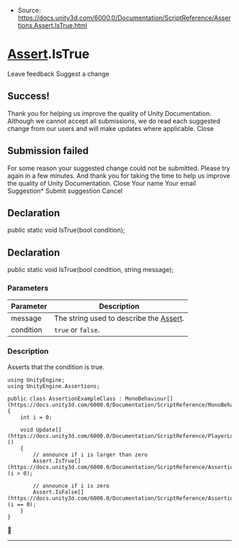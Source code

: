 * Source: https://docs.unity3d.com/6000.0/Documentation/ScriptReference/Assertions.Assert.IsTrue.html

#  [Assert](https://docs.unity3d.com/6000.0/Documentation/ScriptReference/Assertions.Assert.html).IsTrue
Leave feedback
Suggest a change
## Success!
Thank you for helping us improve the quality of Unity Documentation. Although we cannot accept all submissions, we do read each suggested change from our users and will make updates where applicable.
Close
## Submission failed
For some reason your suggested change could not be submitted. Please <a>try again</a> in a few minutes. And thank you for taking the time to help us improve the quality of Unity Documentation.
Close
Your name Your email Suggestion* Submit suggestion
Cancel
## Declaration
public static void IsTrue(bool condition); 
## Declaration
public static void IsTrue(bool condition, string message); 
### Parameters
Parameter | Description  
---|---  
message | The string used to describe the [Assert](https://docs.unity3d.com/6000.0/Documentation/ScriptReference/Assertions.Assert.html).  
condition |  `true` or `false`.  
### Description
Asserts that the condition is true.
```
using UnityEngine;
using UnityEngine.Assertions;  
  
public class AssertionExampleClass : MonoBehaviour[](https://docs.unity3d.com/6000.0/Documentation/ScriptReference/MonoBehaviour.html)
{
    int i = 0;  
  
    void Update[](https://docs.unity3d.com/6000.0/Documentation/ScriptReference/PlayerLoop.Update.html)()
    {
        // announce if i is larger than zero
        Assert.IsTrue[](https://docs.unity3d.com/6000.0/Documentation/ScriptReference/Assertions.Assert.IsTrue.html)(i > 0);  
  
        // announce if i is zero
        Assert.IsFalse[](https://docs.unity3d.com/6000.0/Documentation/ScriptReference/Assertions.Assert.IsFalse.html)(i == 0);
    }
}

```

* * *
